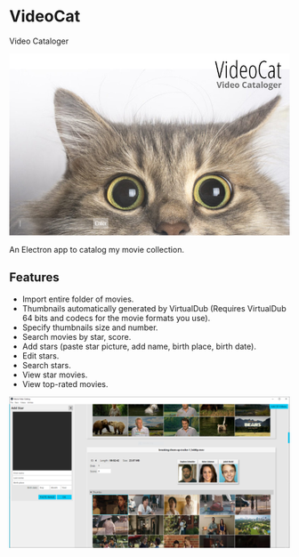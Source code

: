 # VideoCat
 Video Cataloger

 ![Login window](screens/1.png "Login window")

An Electron app to catalog my movie collection.  
## Features
- Import entire folder of movies.
- Thumbnails automatically generated by VirtualDub (Requires VirtualDub 64 bits and codecs for the movie formats you use).
- Specify thumbnails size and number.
- Search movies by star, score.
- Add stars (paste star picture, add name, birth place, birth date).
- Edit stars.
- Search stars.
- View star movies.
- View top-rated movies.

 ![Add videos](screens/2.png "Add videos")
